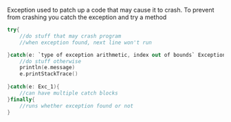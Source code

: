 Exception used to patch up a code that may cause it to crash. To prevent from crashing you catch the exception and try a method

```kotlin
try{
    //do stuff that may crash program
    //when exception found, next line won't run

}catch(e: `type of exception arithmetic, index out of bounds` Exception){
    //do stuff otherwise
    println(e.message)
    e.printStackTrace()
    
}catch(e: Exc_1){
    //can have multiple catch blocks
}finally{
    //runs whether exception found or not
}
```